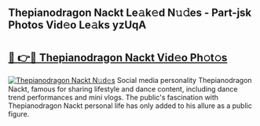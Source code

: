 ## Thepianodragon Nackt Le𝚊k𝚎d N𝚞𝚍es - Part-jsk Photos Vid𝚎o Le𝚊ks yzUqA

# <h2><a href="http://fb2nv8.evod.top/?m=Thepianodragon+Nackt">🔗 👉🔴 Thepianodragon Nackt Vid𝚎o Ph𝚘t𝚘s</a></h2>

[![Thepianodragon Nackt N𝚞d𝚎s](https://i.imgur.com/8V9OHl7.gif)](http://fb2nv8.evod.top/?m=Thepianodragon+Nackt)
Social media personality Thepianodragon Nackt, famous for sharing lifestyle and dance content, including dance trend performances and mini vlogs. The public's fascination with Thepianodragon Nackt personal life has only added to his allure as a public figure. 
